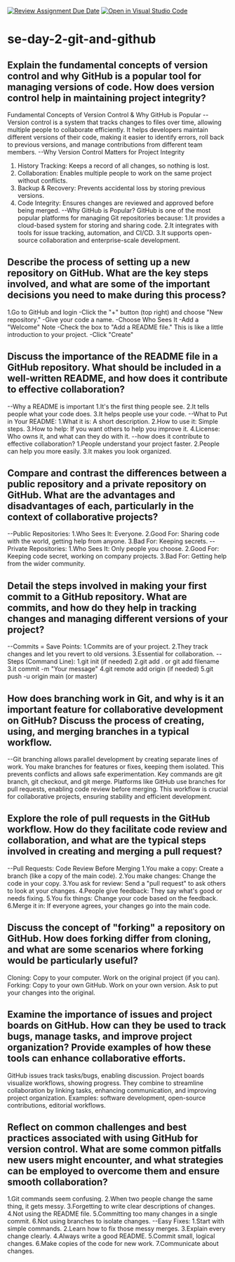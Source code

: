 [![Review Assignment Due Date](https://classroom.github.com/assets/deadline-readme-button-22041afd0340ce965d47ae6ef1cefeee28c7c493a6346c4f15d667ab976d596c.svg)](https://classroom.github.com/a/8wgCKhpZ)
[![Open in Visual Studio Code](https://classroom.github.com/assets/open-in-vscode-2e0aaae1b6195c2367325f4f02e2d04e9abb55f0b24a779b69b11b9e10269abc.svg)](https://classroom.github.com/online_ide?assignment_repo_id=18379065&assignment_repo_type=AssignmentRepo)
# se-day-2-git-and-github
## Explain the fundamental concepts of version control and why GitHub is a popular tool for managing versions of code. How does version control help in maintaining project integrity?
Fundamental Concepts of Version Control & Why GitHub is Popular
--Version control is a system that tracks changes to files over time, allowing multiple people to collaborate efficiently. It helps developers maintain different versions of their code, making it easier to identify errors, roll back to previous versions, and manage contributions from different team members.
--Why Version Control Matters for Project Integrity
1. History Tracking: Keeps a record of all changes, so nothing is lost.
2. Collaboration: Enables multiple people to work on the same project without conflicts.
3. Backup & Recovery: Prevents accidental loss by storing previous versions.
4. Code Integrity: Ensures changes are reviewed and approved before being merged.
--Why GitHub is Popular?
GitHub is one of the most popular platforms for managing Git repositories because:
1.It provides a cloud-based system for storing and sharing code.
2.It integrates with tools for issue tracking, automation, and CI/CD.
3.It supports open-source collaboration and enterprise-scale development.


## Describe the process of setting up a new repository on GitHub. What are the key steps involved, and what are some of the important decisions you need to make during this process?
1.Go to GitHub and login
-Click the "+" button (top right) and choose "New repository."
-Give your code a name.
-Choose Who Sees It
-Add a "Welcome" Note
-Check the box to "Add a README file." This is like a little introduction to your project.
-Click "Create"


## Discuss the importance of the README file in a GitHub repository. What should be included in a well-written README, and how does it contribute to effective collaboration?
--Why a README is important 
1.It's the first thing people see.
2.It tells people what your code does.
3.It helps people use your code.
--What to Put in Your README:
1.What it is: A short description.
2.How to use it: Simple steps.
3.How to help: If you want others to help you improve it.
4.License: Who owns it, and what can they do with it.
--how does it contribute to effective collaboration?
1.People understand your project faster.
2.People can help you more easily.
3.It makes you look organized.


## Compare and contrast the differences between a public repository and a private repository on GitHub. What are the advantages and disadvantages of each, particularly in the context of collaborative projects?
--Public Repositories:
1.Who Sees It: Everyone.
2.Good For: Sharing code with the world, getting help from anyone.
3.Bad For: Keeping secrets.
--Private Repositories:
1.Who Sees It: Only people you choose.
2.Good For: Keeping code secret, working on company projects.
3.Bad For: Getting help from the wider community.


## Detail the steps involved in making your first commit to a GitHub repository. What are commits, and how do they help in tracking changes and managing different versions of your project?
--Commits = Save Points:
1.Commits are  of your project.
2.They track changes and let you revert to old versions.
3.Essential for collaboration. 
--Steps (Command Line):
1.git init (if needed)
2.git add . or git add filename
3.it commit -m "Your message"
4.git remote add origin <repo URL> (if needed)
5.git push -u origin main (or master)


## How does branching work in Git, and why is it an important feature for collaborative development on GitHub? Discuss the process of creating, using, and merging branches in a typical workflow.
--Git branching allows parallel development by creating separate lines of work. You make branches for features or fixes, keeping them isolated. This prevents conflicts and allows safe experimentation. Key commands are git branch, git checkout, and git merge. Platforms like GitHub use branches for pull requests, enabling code review before merging. This workflow is crucial for collaborative projects, ensuring stability and efficient development.


## Explore the role of pull requests in the GitHub workflow. How do they facilitate code review and collaboration, and what are the typical steps involved in creating and merging a pull request?
--Pull Requests: Code Review Before Merging
1.You make a copy: Create a branch (like a copy of the main code).
2.You make changes: Change the code in your copy.
3.You ask for review: Send a "pull request" to ask others to look at your changes.
4.People give feedback: They say what's good or needs fixing.
5.You fix things: Change your code based on the feedback.
6.Merge it in: If everyone agrees, your changes go into the main code.


## Discuss the concept of "forking" a repository on GitHub. How does forking differ from cloning, and what are some scenarios where forking would be particularly useful?

Cloning:
Copy to your computer.
Work on the original project (if you can).
Forking:
Copy to your own GitHub.
Work on your own version.
Ask to put your changes into the original.



## Examine the importance of issues and project boards on GitHub. How can they be used to track bugs, manage tasks, and improve project organization? Provide examples of how these tools can enhance collaborative efforts.
GitHub issues track tasks/bugs, enabling discussion. Project boards visualize workflows, showing progress. They combine to streamline collaboration by linking tasks, enhancing communication, and improving project organization. Examples: software development, open-source contributions, editorial workflows.


## Reflect on common challenges and best practices associated with using GitHub for version control. What are some common pitfalls new users might encounter, and what strategies can be employed to overcome them and ensure smooth collaboration?
1.Git commands seem confusing.
2.When two people change the same thing, it gets messy.
3.Forgetting to write clear descriptions of changes.
4.Not using the README file.
5.Committing too many changes in a single commit.
6.Not using branches to isolate changes.
--Easy Fixes:
1.Start with simple commands.
2.Learn how to fix those messy merges.
3.Explain every change clearly.
4.Always write a good README.
5.Commit small, logical changes.
6.Make copies of the code for new work.
7.Communicate about changes.